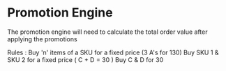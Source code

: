 # Promotion Engine

The promotion engine will need to calculate the total order value after applying the promotions

Rules :
Buy 'n' items of a SKU for a fixed price (3 A's for 130)
Buy SKU 1 & SKU 2 for a fixed price ( C + D = 30 )
Buy C & D for 30
